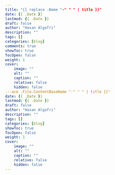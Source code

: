```yaml
---
title: "{{ replace .Name "-" " " | title }}"
date: {{ .Date }}
lastmod: {{ .Date }}
draft: false
author: "Hasan Algafri"
description: ""
tags: []
categories: [blog]
comments: true
showToc: true
TocOpen: false
weight: 1
cover:
    image: ""
    alt: ""
    caption: ""
    relative: false
    hidden: false
---ace .File.ContentBaseName "-" " " | title }}"
date: {{ .Date }}
lastmod: {{ .Date }}
draft: false
author: "Hasan Algafri"
description: ""
tags: []
categories: [blog]
showToc: true
TocOpen: false
weight: 1
cover:
    image: ""
    alt: ""
    caption: ""
    relative: false
    hidden: false
---
```

